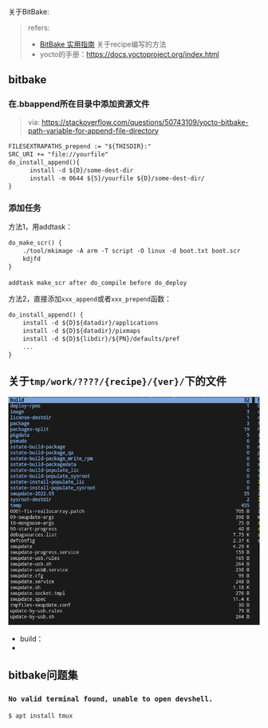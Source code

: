 关于BitBake:

> refers:
> 
> - [BitBake 实用指南](http://sunyongfeng.com/201610/programmer/yocto/Bitbake_practical_guide.html) 关于recipe编写的方法
> - yocto的手册：https://docs.yoctoproject.org/index.html

## bitbake

### 在.bbappend所在目录中添加资源文件

> via: https://stackoverflow.com/questions/50743109/yocto-bitbake-path-variable-for-append-file-directory

```
FILESEXTRAPATHS_prepend := "${THISDIR}:"
SRC_URI += "file://yourfile"
do_install_append(){
      install -d ${D}/some-dest-dir
      install -m 0644 ${S}/yourfile ${D}/some-dest-dir/
}
```

### 添加任务

方法1，用addtask：

```
do_make_scr() {
    ./tool/mkimage -A arm -T script -O linux -d boot.txt boot.scr
    kdjfd
}

addtask make_scr after do_compile before do_deploy
```

方法2，直接添加`xxx_append`或者`xxx_prepend`函数：

```
do_install_append() {
    install -d ${D}${datadir}/applications
    install -d ${D}${datadir}/pixmaps
    install -d ${D}${libdir}/${PN}/defaults/pref
    ...
}
```



## 关于`tmp/work/????/{recipe}/{ver}/`下的文件



![sss](_assets/yocto/2022-07-05_09-24.png)

- build：
- 





## bitbake问题集

### `No valid terminal found, unable to open devshell.`

```bash
$ apt install tmux
```


